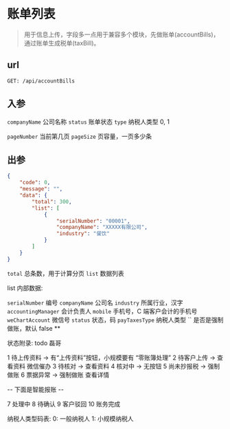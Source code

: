 # 账单列表

> 用于信息上传，字段多一点用于兼容多个模块，先做账单(accountBills)，通过账单生成税单(taxBill)。

## url

```
GET: /api/accountBills
```

## 入参

`companyName` 公司名称
`status` 账单状态
`type` 纳税人类型 0, 1

`pageNumber` 当前第几页
`pageSize` 页容量，一页多少条

## 出参

```json
{
    "code": 0,
    "message": "",
    "data": {
        "total": 300,
        "list": [
            {
                "serialNumber": "00001",
                "companyName": "XXXXX有限公司",
                "industry": "餐饮"
            }
        ]
    }
}
```

`total` 总条数，用于计算分页
`list` 数据列表

list 内部数据:

`serialNumber` 编号
`companyName` 公司名
`industry` 所属行业，汉字
`accountingManager` 会计负责人
`mobile` 手机号，C 端客户会计的手机号
`weChartAccount` 微信号
`status` 状态，码
`payTaxesType` 纳税人类型
`` 是否是强制做账，默认 false **

状态附录: todo 磊哥

1 待上传资料 -> 有“上传资料”按钮，小规模要有 “零账簿处理”
2 待客户上传 -> 查看资料 微信催办
3 待核对 -> 查看资料
4 核对中 -> 无按钮
5 尚未抄报税 -> 强制做账
6 票据异常 -> 强制做账 查看详情

-- 下面是智能报账 --

7 处理中
8 待确认
9 客户驳回
10 账务完成

纳税人类型码表:
0: 一般纳税人
1: 小规模纳税人
